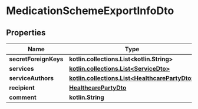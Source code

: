 
# MedicationSchemeExportInfoDto

## Properties
Name | Type | Description | Notes
------------ | ------------- | ------------- | -------------
**secretForeignKeys** | **kotlin.collections.List&lt;kotlin.String&gt;** |  |
**services** | [**kotlin.collections.List&lt;ServiceDto&gt;**](ServiceDto.md) |  |
**serviceAuthors** | [**kotlin.collections.List&lt;HealthcarePartyDto&gt;**](HealthcarePartyDto.md) |  |  [optional]
**recipient** | [**HealthcarePartyDto**](HealthcarePartyDto.md) |  |  [optional]
**comment** | **kotlin.String** |  |  [optional]
